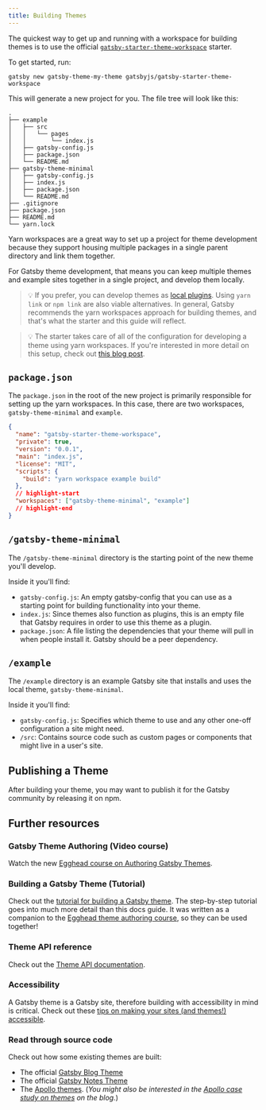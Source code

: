 ```yaml
---
title: Building Themes
---
```


The quickest way to get up and running with a workspace for building themes is to use the official [`gatsby-starter-theme-workspace`](https://github.com/gatsbyjs/gatsby-starter-theme-workspace) starter.

<EggheadEmbed
  lessonLink="https://egghead.io/lessons/gatsby-use-the-gatsby-theme-workspace-starter-to-begin-building-a-new-theme"
  lessonTitle="Use the Gatsby Theme Workspace Starter to Begin Building a New Theme"
/>

To get started, run:

```shell
gatsby new gatsby-theme-my-theme gatsbyjs/gatsby-starter-theme-workspace
```

This will generate a new project for you. The file tree will look like this:

```text
.
├── example
│   ├── src
│   │   └── pages
│   │       └── index.js
│   ├── gatsby-config.js
│   ├── package.json
│   └── README.md
├── gatsby-theme-minimal
│   ├── gatsby-config.js
│   ├── index.js
│   ├── package.json
│   └── README.md
├── .gitignore
├── package.json
├── README.md
└── yarn.lock
```

Yarn workspaces are a great way to set up a project for theme development because they support housing multiple packages in a single parent directory and link them together.

For Gatsby theme development, that means you can keep multiple themes and example sites together in a single project, and develop them locally.

> 💡 If you prefer, you can develop themes as [local plugins](/docs/creating-a-local-plugin/). Using `yarn link` or `npm link` are also viable alternatives. In general, Gatsby recommends the yarn workspaces approach for building themes, and that's what the starter and this guide will reflect.

> 💡 The starter takes care of all of the configuration for developing a theme using yarn workspaces. If you're interested in more detail on this setup, check out [this blog post](/blog/2019-05-22-setting-up-yarn-workspaces-for-theme-development/).

## `package.json`

The `package.json` in the root of the new project is primarily responsible for setting up the yarn workspaces. In this case, there are two workspaces, `gatsby-theme-minimal` and `example`.

```json:title=my-theme/package.json
{
  "name": "gatsby-starter-theme-workspace",
  "private": true,
  "version": "0.0.1",
  "main": "index.js",
  "license": "MIT",
  "scripts": {
    "build": "yarn workspace example build"
  },
  // highlight-start
  "workspaces": ["gatsby-theme-minimal", "example"]
  // highlight-end
}
```

## `/gatsby-theme-minimal`

The `/gatsby-theme-minimal` directory is the starting point of the new theme you'll develop.

Inside it you'll find:

- `gatsby-config.js`: An empty gatsby-config that you can use as a starting point for building functionality into your theme.
- `index.js`: Since themes also function as plugins, this is an empty file that Gatsby requires in order to use this theme as a plugin.
- `package.json`: A file listing the dependencies that your theme will pull in when people install it. Gatsby should be a peer dependency.

## `/example`

The `/example` directory is an example Gatsby site that installs and uses the local theme, `gatsby-theme-minimal`.

Inside it you'll find:

- `gatsby-config.js`: Specifies which theme to use and any other one-off configuration a site might need.
- `/src`: Contains source code such as custom pages or components that might live in a user's site.

## Publishing a Theme

After building your theme, you may want to publish it for the Gatsby community by releasing it on npm.

## Further resources

### Gatsby Theme Authoring (Video course)

Watch the new [Egghead course on Authoring Gatsby Themes](https://egghead.io/courses/gatsby-theme-authoring).

### Building a Gatsby Theme (Tutorial)

Check out the [tutorial for building a Gatsby theme](/tutorial/building-a-theme). The step-by-step tutorial goes into much more detail than this docs guide. It was written as a companion to the [Egghead theme authoring course](https://egghead.io/courses/gatsby-theme-authoring), so they can be used together!

### Theme API reference

Check out the [Theme API documentation](/docs/theme-api/).

### Accessibility

A Gatsby theme is a Gatsby site, therefore building with accessibility in mind is critical. Check out these [tips on making your sites (and themes!) accessible](/docs/conceptual/making-your-site-accessible/).

### Read through source code

Check out how some existing themes are built:

- The official [Gatsby Blog Theme](https://github.com/gatsbyjs/themes/tree/master/packages/gatsby-theme-blog)
- The official [Gatsby Notes Theme](https://github.com/gatsbyjs/themes/tree/master/packages/gatsby-theme-notes)
- The [Apollo themes](https://github.com/apollographql/gatsby-theme-apollo/tree/master/packages/). (_You might also be interested in the [Apollo case study on themes](/blog/2019-07-03-using-themes-for-distributed-docs/) on the blog._)

